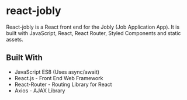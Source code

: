 # react-jobly

React-jobly is a React front end for the Jobly (Job Application App). It is built with JavaScript, React, React Router, Styled Components and static assets.

## Built With

- JavaScript ES8 (Uses async/await)
- React.js - Front End Web Framework
- React-Router - Routing Library for React
- Axios - AJAX Library
